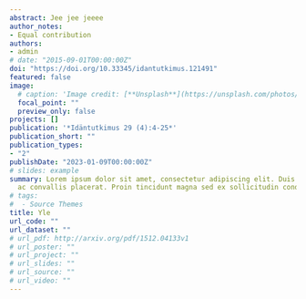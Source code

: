 ```yaml
---
abstract: Jee jee jeeee
author_notes:
- Equal contribution
authors:
- admin
# date: "2015-09-01T00:00:00Z"
doi: "https://doi.org/10.33345/idantutkimus.121491"
featured: false
image:
  # caption: 'Image credit: [**Unsplash**](https://unsplash.com/photos/jdD8gXaTZsc)'
  focal_point: ""
  preview_only: false
projects: []
publication: '*Idäntutkimus 29 (4):4-25*'
publication_short: ""
publication_types:
- "2"
publishDate: "2023-01-09T00:00:00Z"
# slides: example
summary: Lorem ipsum dolor sit amet, consectetur adipiscing elit. Duis posuere tellus
  ac convallis placerat. Proin tincidunt magna sed ex sollicitudin condimentum.
# tags:
#  - Source Themes
title: Yle
url_code: ""
url_dataset: ""
# url_pdf: http://arxiv.org/pdf/1512.04133v1
# url_poster: ""
# url_project: ""
# url_slides: ""
# url_source: ""
# url_video: ""
---
```


